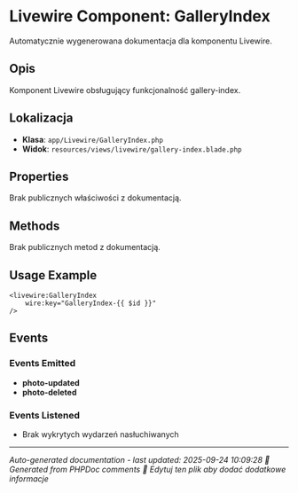 # Livewire Component: GalleryIndex

Automatycznie wygenerowana dokumentacja dla komponentu Livewire.

## Opis
Komponent Livewire obsługujący funkcjonalność gallery-index.

## Lokalizacja
- **Klasa**: `app/Livewire/GalleryIndex.php`
- **Widok**: `resources/views/livewire/gallery-index.blade.php`



## Properties
Brak publicznych właściwości z dokumentacją.

## Methods
Brak publicznych metod z dokumentacją.

## Usage Example
```blade
<livewire:GalleryIndex
    wire:key="GalleryIndex-{{ $id }}"
/>
```

## Events

### Events Emitted
- **photo-updated**
- **photo-deleted**

### Events Listened
- Brak wykrytych wydarzeń nasłuchiwanych

---
*Auto-generated documentation - last updated: 2025-09-24 10:09:28*
*🤖 Generated from PHPDoc comments*
*📝 Edytuj ten plik aby dodać dodatkowe informacje*